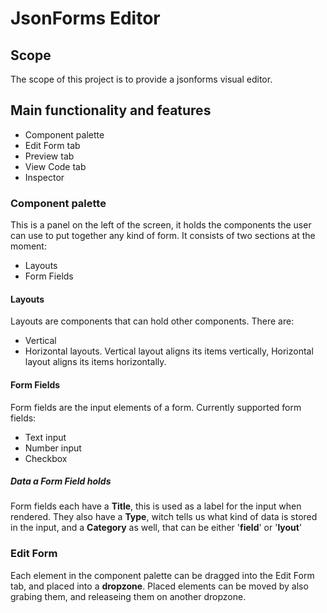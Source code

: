 # JsonForms Editor

## Scope

The scope of this project is to provide a jsonforms visual editor.

## Main functionality and features

- Component palette
- Edit Form tab
- Preview tab
- View Code tab
- Inspector

### Component palette
This is a panel on the left of the screen, it holds the components the user can use to put together any kind of form.
It consists of two sections at the moment:
- Layouts
- Form Fields

#### Layouts
Layouts are components that can hold other components. There are:
- Vertical
- Horizontal
layouts.
Vertical layout aligns its items vertically, Horizontal layout aligns its items horizontally.

#### Form Fields
Form fields are the input elements of a form. Currently supported form fields:
- Text input
- Number input
- Checkbox

##### Data a Form Field holds
Form fields each have a **Title**, this is used as a label for the input when rendered. They also have a **Type**, witch tells us what kind of data is stored in the input, and a **Category** as well, that can be either '**field**' or '**lyout**'

### Edit Form
Each element in the component palette can be dragged into the Edit Form tab, and placed into a **dropzone**. Placed elements can be moved by also grabing them, and releaseing them on another dropzone. 


